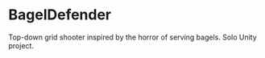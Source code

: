 # BagelDefender
Top-down grid shooter inspired by the horror of serving bagels. Solo Unity project.
